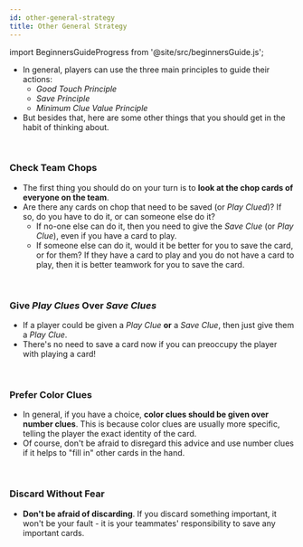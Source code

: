 ```yaml
---
id: other-general-strategy
title: Other General Strategy
---
```


import BeginnersGuideProgress from '@site/src/beginnersGuide.js';

<BeginnersGuideProgress part="53" />

- In general, players can use the three main principles to guide their actions:
  - *Good Touch Principle*
  - *Save Principle*
  - *Minimum Clue Value Principle*
- But besides that, here are some other things that you should get in the habit of thinking about.

<br />

### Check Team Chops

- The first thing you should do on your turn is to **look at the chop cards of everyone on the team**.
- Are there any cards on chop that need to be saved (or *Play Clued*)? If so, do you have to do it, or can someone else do it?
  - If no-one else can do it, then you need to give the *Save Clue* (or *Play Clue*), even if you have a card to play.
  - If someone else can do it, would it be better for you to save the card, or for them? If they have a card to play and you do not have a card to play, then it is better teamwork for you to save the card.

<br />

### Give *Play Clues* Over *Save Clues*

- If a player could be given a *Play Clue* **or** a *Save Clue*, then just give them a *Play Clue*.
- There's no need to save a card now if you can preoccupy the player with playing a card!

<br />

### Prefer Color Clues

- In general, if you have a choice, **color clues should be given over number clues**. This is because color clues are usually more specific, telling the player the exact identity of the card.
- Of course, don't be afraid to disregard this advice and use number clues if it helps to "fill in" other cards in the hand.

<br />

### Discard Without Fear

- **Don't be afraid of discarding**. If you discard something important, it won't be your fault - it is your teammates' responsibility to save any important cards.
